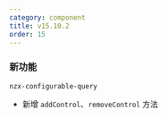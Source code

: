```yaml
---
category: component
title: v15.10.2
order: 15
---
```


### 新功能

`nzx-configurable-query`

- 新增 `addControl`、`removeControl` 方法
